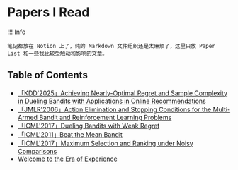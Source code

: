 # Papers I Read

!!! Info 

    笔记都放在 Notion 上了，纯的 Markdown 文件组织还是太麻烦了，这里只放 Paper List 和一些我比较受触动和影响的文章。

## Table of Contents

- [「KDD'2025」Achieving Nearly-Optimal Regret and Sample Complexity in Dueling Bandits with Applications in Online Recommendations](./assets_1/Achieving%20Nearly-Optimal%20Regret%20and%20Sample%20Complexity%20in%20Dueling%20Bandits%20with%20Applications%20in%20Online%20Recommendations.pdf)
- [「JMLR'2006」Action Elimination and Stopping Conditions for the Multi-Armed Bandit and Reinforcement Learning Problems](./assets_2/Action%20Elimination%20and%20Stopping%20Conditions%20for%20the%20Multi-Armed%20Bandit%20and%20Reinforcement%20Learning%20Problems.pdf)
- [「ICML'2017」Dueling Bandits with Weak Regret](./assets_3/Dueling%20Bandits%20with%20Weak%20Regret.pdf)
- [「ICML'2011」Beat the Mean Bandit](https://www.cs.cornell.edu/people/tj/publications/yue_joachims_11a.pdf)
- [「ICML'2017」Maximum Selection and Ranking under Noisy Comparisons](https://proceedings.mlr.press/v70/falahatgar17a.html)
- [Welcome to the Era of Experience](https://storage.googleapis.com/deepmind-media/Era-of-Experience%20/The%20Era%20of%20Experience%20Paper.pdf)

